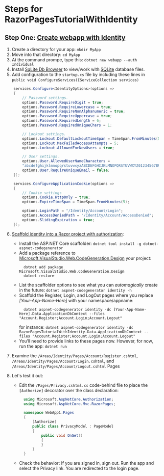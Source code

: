 # Steps for __RazorPagesTutorialWithIdentity__

## Step One: [Create webapp with Identity](https://docs.microsoft.com/en-us/aspnet/core/security/authentication/identity?view=aspnetcore-2.2&tabs=netcore-cli)

1. Create a directory for your app: `mkdir MyApp`
2. Move into that directory: `cd MyApp`
3. At the command prompe, type this: `dotnet new webapp --auth Individual`
4. Install [SqLite Db Browser](https://sqlitebrowser.org/dl/) to view/work with [SQLite](https://sqlite.org/index.html) database files.
5. Add configuration to the `startup.cs` file by including these lines in `public void ConfigureServices(IServiceCollection services)`

```C#
    services.Configure<IdentityOptions>(options =>
    {
        // Password settings.
        options.Password.RequireDigit = true;
        options.Password.RequireLowercase = true;
        options.Password.RequireNonAlphanumeric = true;
        options.Password.RequireUppercase = true;
        options.Password.RequiredLength = 6;
        options.Password.RequiredUniqueChars = 1;

        // Lockout settings.
        options.Lockout.DefaultLockoutTimeSpan = TimeSpan.FromMinutes(5);
        options.Lockout.MaxFailedAccessAttempts = 5;
        options.Lockout.AllowedForNewUsers = true;

        // User settings.
        options.User.AllowedUserNameCharacters =
        "abcdefghijklmnopqrstuvwxyzABCDEFGHIJKLMNOPQRSTUVWXYZ0123456789-._@+";
        options.User.RequireUniqueEmail = false;
    });

    services.ConfigureApplicationCookie(options =>
    {
        // Cookie settings
        options.Cookie.HttpOnly = true;
        options.ExpireTimeSpan = TimeSpan.FromMinutes(5);

        options.LoginPath = "/Identity/Account/Login";
        options.AccessDeniedPath = "/Identity/Account/AccessDenied";
        options.SlidingExpiration = true;
    });
```

6. [Scaffold identity into a Razor project with authorization](https://docs.microsoft.com/en-us/aspnet/core/security/authentication/scaffold-identity?view=aspnetcore-2.2&tabs=netcore-cli#scaffold-identity-into-a-razor-project-with-authorization):
    * Install the ASP.NET Core scaffolder: `dotnet tool install -g dotnet-aspnet-codegenerator`
    * Add a package reference to [Microsoft.VisualStudio.Web.CodeGeneration.Design](https://www.nuget.org/packages/Microsoft.VisualStudio.Web.CodeGeneration.Design/) your project:
      ```
        dotnet add package Microsoft.VisualStudio.Web.CodeGeneration.Design
        dotnet restore
      ```
    * List the scaffolder options to see what you can *automagically* create in the future: `dotnet aspnet-codegenerator identity -h`
    * Scaffold the Register, Login, and LogOut pages where you replace *[Your-App-Name-Here]* with your namespace/appname:
      ```
        dotnet aspnet-codegenerator identity -dc [Your-App-Name-Here].Data.ApplicationDbContext --files "Account.Register;Account.Login;Account.Logout"
      ```
      for instance: `dotnet aspnet-codegenerator identity -dc RazorPagesTutorialWithIdentity.Data.ApplicationDbContext --files "Account.Register;Account.Login;Account.Logout"`
    * You'll need to provide links to these pages now.  However, for now, run the app: `dotnet run`

7. Examine the `/Areas/Identity/Pages/Account/Register.cshtml`, `/Areas/Identity/Pages/Account/Login.cshtml`, and `/Areas/Identity/Pages/Account/Logout.cshtml` Pages
8. Let's test it out:
    * Edit the `/Pages/Privacy.cshtml.cs` code-behind file to place the `[Authorize]` decorator over the class declaration:
      ```C#
        using Microsoft.AspNetCore.Authorization;
        using Microsoft.AspNetCore.Mvc.RazorPages;

        namespace WebApp1.Pages
        {
            [Authorize]
            public class PrivacyModel : PageModel
            {
                public void OnGet()
                {
                }
            }
        }
      ```
    * Check the behavior: If you are signed in, sign out. Run the app and select the Privacy link. You are redirected to the login page.